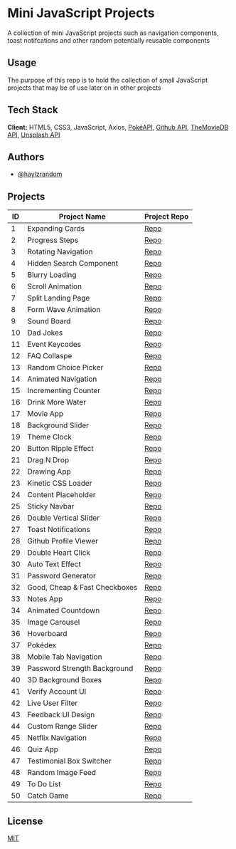 # Mini JavaScript Projects

A collection of mini JavaScript projects such as navigation components, toast
notifcations and other random potentially reusable components

## Usage

The purpose of this repo is to hold the collection of small JavaScript projects
that may be of use later on in other projects

## Tech Stack

**Client:** HTML5, CSS3, JavaScript, Axios,
[PokéAPI](https://pokeapi.co/?ref=public-apis),
[Github API](https://docs.github.com/en/rest),
[TheMovieDB API](https://www.themoviedb.org/),
[Unsplash API](https://unsplash.com/)

## Authors

- [@haylzrandom](https://www.github.com/haylzrandom)

## Projects

| ID  | Project Name                  | Project Repo                                     |
| --- | ----------------------------- | ------------------------------------------------ |
| 1   | Expanding Cards               | [Repo](./projects/expanding-cards/)              |
| 2   | Progress Steps                | [Repo](./projects/progress-steps/)               |
| 3   | Rotating Navigation           | [Repo](./projects/rotating-nav/)                 |
| 4   | Hidden Search Component       | [Repo](./projects/hidden-search/)                |
| 5   | Blurry Loading                | [Repo](./projects/blurry-loading/)               |
| 6   | Scroll Animation              | [Repo](./projects/scroll-animation/)             |
| 7   | Split Landing Page            | [Repo](./projects/split-landing-page/)           |
| 8   | Form Wave Animation           | [Repo](./projects/form-wave-animation/)          |
| 9   | Sound Board                   | [Repo](./projects/sound-board/)                  |
| 10  | Dad Jokes                     | [Repo](./projects/dad-jokes/)                    |
| 11  | Event Keycodes                | [Repo](./projects/event-keycodes/)               |
| 12  | FAQ Collaspe                  | [Repo](./projects/faq-collapse/)                 |
| 13  | Random Choice Picker          | [Repo](./projects/random-choice-picker/)         |
| 14  | Animated Navigation           | [Repo](./projects/animated-navigation/)          |
| 15  | Incrementing Counter          | [Repo](./projects/incrementing-counter/)         |
| 16  | Drink More Water              | [Repo](./projects/drink-water/)                  |
| 17  | Movie App                     | [Repo](./projects/movie-app/)                    |
| 18  | Background Slider             | [Repo](./projects/background-slider/)            |
| 19  | Theme Clock                   | [Repo](./projects/theme-clock/)                  |
| 20  | Button Ripple Effect          | [Repo](./projects/button-ripple-effect/)         |
| 21  | Drag N Drop                   | [Repo](./projects/drag-n-drop/)                  |
| 22  | Drawing App                   | [Repo](./projects/drawing-app/)                  |
| 23  | Kinetic CSS Loader            | [Repo](./projects/kinetic-css-loader/)           |
| 24  | Content Placeholder           | [Repo](./projects/content-placeholder/)          |
| 25  | Sticky Navbar                 | [Repo](./projects/sticky-navbar/)                |
| 26  | Double Vertical Slider        | [Repo](./projects/double-vertical-slider/)       |
| 27  | Toast Notifications           | [Repo](./projects/toast-notification/)           |
| 28  | Github Profile Viewer         | [Repo](./projects/github-profiles/)              |
| 29  | Double Heart Click            | [Repo](./projects/double-heart-click/)           |
| 30  | Auto Text Effect              | [Repo](./projects/auto-text-effect/)             |
| 31  | Password Generator            | [Repo](./projects/password-generator/)           |
| 32  | Good, Cheap & Fast Checkboxes | [Repo](./projects/good-cheap-fast-checkboxes/)   |
| 33  | Notes App                     | [Repo](./projects/notes-app/)                    |
| 34  | Animated Countdown            | [Repo](./projects/animated-countdown/)           |
| 35  | Image Carousel                | [Repo](./projects/image-carousel/)               |
| 36  | Hoverboard                    | [Repo](./projects/hoverboard/)                   |
| 37  | Pokédex                       | [Repo](./projects/pokedex/)                      |
| 38  | Mobile Tab Navigation         | [Repo](./projects/mobile-tab-navigation/)        |
| 39  | Password Strength Background  | [Repo](./projects/password-strength-background/) |
| 40  | 3D Background Boxes           | [Repo](./projects/3d-background-boxes/)          |
| 41  | Verify Account UI             | [Repo](./projects/verify-account-ui/)            |
| 42  | Live User Filter              | [Repo](./projects/live-user-filter/)             |
| 43  | Feedback UI Design            | [Repo](./projects/feedback-ui-design/)           |
| 44  | Custom Range Slider           | [Repo](./projects/custom-range-slider/)          |
| 45  | Netflix Navigation            | [Repo](./projects/netflix-navigation/)           |
| 46  | Quiz App                      | [Repo](./projects/quiz-app/)                     |
| 47  | Testimonial Box Switcher      | [Repo](./projects/testimonial-box-switcher/)     |
| 48  | Random Image Feed             | [Repo](./projects/random-image-feed/)            |
| 49  | To Do List                    | [Repo](./projects/to-do-list/)                   |
| 50  | Catch Game                    | [Repo](./projects/catch-game/)                   |

## License

[MIT](https://choosealicense.com/licenses/mit/)
